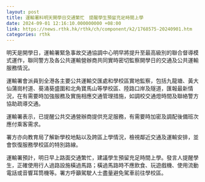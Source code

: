 ```yaml
---
layout: post
title: 運輸署料明天開學日交通繁忙　提醒學生預留充足時間上學
date: 2024-09-01 12:16:10.000000000 +08:00
link: https://news.rthk.hk/rthk/ch/component/k2/1768575-20240901.htm
categories: rthk
---
```


明天是開學日，運輸署緊急事故交通協調中心明早將提升至最高級別的聯合督導模式運作，聯同警方及各公共運輸營辦商共同實時密切監察開學日的交通及公共運輸服務情況。

運輸署會派員到全港各主要公共運輸交匯處和學校區實地監察，包括九龍塘、黃大仙蒲崗村道、葵涌葵盛圍和北角寶馬山等學校區、陸路口岸及隧道，匯報最新情況，在有需要時加強服務及實施相應交通管理措施，如調校交通燈時間及聯絡警方協助疏導交通。

運輸署表示，已提醒公共交通營辦商提供充足服務，有需要時加密及調配後備班次應付乘客需求。

署方亦向教育局了解新學校地點以及跨區上學情況，檢視鄰近交通及運輸安排，並會恢復服務學校區的特別路線。

運輸署預計，明日早上路面交通繁忙，建議學生預留充足時間上學。發言人提醒學生，正確使用行人過路設施橫過馬路；橫過馬路時不應飲食、玩遊戲機、使用流動電話或音響耳筒機等。署方呼籲駕駛人士盡量避免駕車前往學校區。
